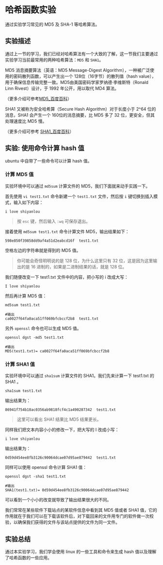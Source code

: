 # 哈希函数实验

通过实验学习常见的 MD5 及 SHA-1 等哈希算法。

## 实验描述

通过上一节的学习，我们已经对哈希算法有一个大致的了解，这一节我们主要通过实验学习当前最常用的两种哈希算法：`MD5` 和 `SHA1`。

MD5 消息摘要算法（英语：MD5 Message-Digest Algorithm），一种被广泛使用的密码散列函数，可以产生出一个 128位（16字节）的散列值（hash value），用于确保信息传输完整一致。MD5由美国密码学家罗纳德·李维斯特（Ronald Linn Rivest）设计，于 1992 年公开，用以取代 MD4 算法。

（更多介绍可参考[MD5_百度百科](https://baike.baidu.com/item/MD5)）

SHA1 又被称为安全哈希算（Secure Hash Algorithm）对于长度小于 2^64 位的消息，SHA1 会产生一个 160位的消息摘要，比 MD5 多了 32 位，更安全，但其处理速度比 MD5 慢。

（更多介绍可参考 [SHA1_百度百科](https://baike.baidu.com/item/SHA1)）

## 实验: 使用命令计算 hash 值

ubuntu 中自带了一些命令可以计算 hash 值。

### 计算 MD5 值

实验环境中可以通过 `md5sum` 计算文件的 MD5，我们下面就来动手实践一下。

首先使用 `vi test1.txt` 命令新建一个 `test1.txt` 文件，然后按 `i` 键切换到插入模式，输入如下内容：

```
i love shiyanlou
```

> 按 `esc` 键，然后输入 `:wq` 可保存退出。

接着使用 `md5sum test1.txt` 命令计算文件 MD5，输出结果如下：

```
598e850f39858dd9af4a51d2eabcd16f  test1.txt
```

空格左边的字符串就是得到的 MD5 值。

> 你可能会奇怪明明说的是 128 位，为什么这里只有 32 位，这是因为这里输出的是 16 进制的，如果是二进制结果的话，就是 128 位。

我们随便改变一下 test1.txt 文件中的内容，把小写的 i 改成大写：

```
I love shiyanlou
```

然后再计算 MD5 值：

```
md5sum test1.txt

#输出
ca0027f64fa0aca51ff069bfcbccf2b8  test1.txt
```

另外 `openssl` 命令也可以生成 MD5 值。

```
openssl dgst -md5 test1.txt 

#输出
MD5(test1.txt)= ca0027f64fa0aca51ff069bfcbccf2b8
```

### 计算 SHA1 值

实验环境中可以通过 `sha1sum` 计算文件的 SHA1。我们先来计算一下  test1.txt 的 SHA1 。

```
sha1sum test1.txt
```

输出结果为：

```
86941f754b18ac0356ab9818fcf4c1a490287342  test1.txt
```

> 这里可以看出 SHA1 结果比 MD5 结果更长。

同样我们把文本内容小小的修改一下，把大写的 I 改成小写：

```
i love shiyanlou
```

输出结果为：

```
0d59d454ee8fb3126c90064dcae07d95ae879442  test1.txt
```

同样可以使用 openssl 命令计算 SHA1 值：

```
openssl dgst -sha1 test1.txt

#输出
SHA1(test1.txt)= 0d59d454ee8fb3126c90064dcae07d95ae879442
```

可以看到一个小小的改变就导致了输出结果很大的不同。

我们常常在某些软件下载站点的某软件信息中看到其 MD5 值或者 SHA1 值，它的作用就在于我们可以在下载该软件后，对下载回来的文件用专门的软件做一次校验，以确保我们获得的文件与该站点提供的文件为同一文件。

## 实验总结

通过本实验学习，我们学会使用 linux 的一些工具和命令来生成 hash 值以及理解了哈希函数的一些应用。

